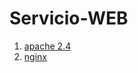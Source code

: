 # Servicio-WEB

1. [apache 2.4](https://profesorjavi.github.io/curso_apache24/)
2. [nginx](./nginx/readme.md)
